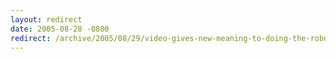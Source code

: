 ```yaml
---
layout: redirect
date: 2005-08-28 -0800
redirect: /archive/2005/08/29/video-gives-new-meaning-to-doing-the-robot.aspx/
---
```


